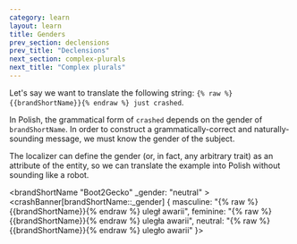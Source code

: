 ```yaml
---
category: learn
layout: learn
title: Genders
prev_section: declensions
prev_title: "Declensions"
next_section: complex-plurals
next_title: "Complex plurals"
---
```


<section class="clearfix">
  <div class="left">
    <p>Let's say we want to translate the following string: <code>{% raw %}{{brandShortName}}{% endraw %} just crashed</code>.</p>
    <p>In Polish, the grammatical form of <code>crashed</code> depends on the gender of <code class="entity">brandShortName</code>. In order to construct a grammatically-correct and naturally-sounding message, we must know the gender of the subject.</p>
    <p>The localizer can define the gender (or, in fact, any arbitrary trait) as an attribute of the entity, so we can translate the example into Polish without sounding like a robot.</p>
  </div>
  <div class="right">
    <div class="editor sourceEditor height15"
      id="sourceEditor1"
      data-source="sourceEditor1"
      data-output="output1"
    >&lt;brandShortName "Boot2Gecko"
 _gender: "neutral"
&gt;
&lt;crashBanner[brandShortName::_gender] {
  masculine: "{% raw %}{{brandShortName}}{% endraw %} uległ awarii",
  feminine: "{% raw %}{{brandShortName}}{% endraw %} uległa awarii",
  neutral: "{% raw %}{{brandShortName}}{% endraw %} uległo awarii"
}&gt;
    </div>
    <dl id="output1">
    </dl>
  </div>
</section>
